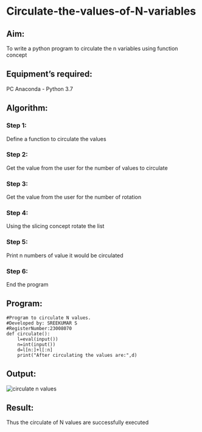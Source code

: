 # Circulate-the-values-of-N-variables
## Aim:
To write a python program to circulate the n variables using function concept
## Equipment’s required:
PC
Anaconda - Python 3.7
## Algorithm: 
### Step 1: 
Define a function to circulate the values
### Step 2:
Get the value from the user for the number of values to circulate
### Step 3: 
Get the value from the user for the number of rotation
### Step 4: 
Using the slicing concept rotate the list
### Step 5: 
Print n numbers of value it would be circulated
### Step 6:
End the program
## Program:
```
#Program to circulate N values.
#Developed by: SREEKUMAR S
#RegisterNumber:23008070
def circulate():
    l=eval(input())
    n=int(input())
    d=l[n:]+l[:n]
    print("After circulating the values are:",d)
```
## Output:
![circulate n values](https://github.com/guru14789/Circulate-the-values-of-N-variables/assets/151705853/ae5ab230-dda4-4d97-9532-45d671ca6bf4)


## Result:
Thus the circulate of N values are successfully executed
